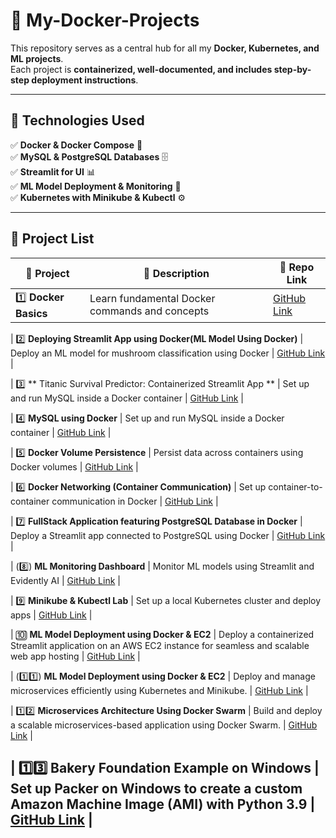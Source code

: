# 🚀 My-Docker-Projects  
This repository serves as a central hub for all my **Docker, Kubernetes, and ML projects**.  
Each project is **containerized, well-documented, and includes step-by-step deployment instructions**.

---

## 📌 **Technologies Used**
✅ **Docker & Docker Compose** 🐳  
✅ **MySQL & PostgreSQL Databases** 🗄️  
✅ **Streamlit for UI** 📊  
✅ **ML Model Deployment & Monitoring** 🤖  
✅ **Kubernetes with Minikube & Kubectl** ⚙️  

---

## 📂 **Project List**  

| 🔹 Project | 📌 Description | 🔗 Repo Link |
|------------|--------------|--------------|
| 1️⃣ **Docker Basics** | Learn fundamental Docker commands and concepts | [GitHub Link](https://github.com/simran-n17/Docker-Basics) |

| 2️⃣ **Deploying Streamlit App using Docker(ML Model Using Docker)** | Deploy an ML model for mushroom classification using Docker | [GitHub Link](https://github.com/simran-n17/Streamlit-Docker) |

| 3️⃣ ** Titanic Survival Predictor: Containerized Streamlit App ** | Set up and run MySQL inside a Docker container | [GitHub Link](https://github.com/simran-n17/Titanic-Survival-Predictor---Containerized-Streamlit-App) |

| 4️⃣ **MySQL using Docker** | Set up and run MySQL inside a Docker container | [GitHub Link](https://github.com/simran-n17/Docker-MySql) |

| 5️⃣ **Docker Volume Persistence** | Persist data across containers using Docker volumes | [GitHub Link](https://github.com/simran-n17/Docker-Volume) |

| 6️⃣ **Docker Networking (Container Communication)** | Set up container-to-container communication in Docker | [GitHub Link](https://github.com/simran-n17/Docker-Network) |

| 7️⃣ **FullStack Application featuring PostgreSQL Database in Docker** | Deploy a Streamlit app connected to PostgreSQL using Docker | [GitHub Link](https://github.com/simran-n17/FullStack-Docker) |

| (8️⃣) **ML Monitoring Dashboard** | Monitor ML models using Streamlit and Evidently AI | [GitHub Link](https://github.com/aditiBansal-7/ml-monitoring-dashboard) |

| 9️⃣ **Minikube & Kubectl Lab** | Set up a local Kubernetes cluster and deploy apps | [GitHub Link](https://github.com/simran-n17/Minikube-Kubectl) |

| 🔟 **ML Model Deployment using Docker & EC2** | Deploy a containerized Streamlit application on an AWS EC2 instance for seamless and scalable web app hosting | [GitHub Link](https://github.com/simran-n17/Deploying-Streamlit-app-in-Docker-on-AWS-EC2) |

| (1️⃣1️⃣) **ML Model Deployment using Docker & EC2** | Deploy and manage microservices efficiently using Kubernetes and Minikube. | [GitHub Link](https://github.com/simran-n17/Deploying-Streamlit-app-in-Docker-on-AWS-EC2) |

| 1️⃣2️⃣ **Microservices Architecture Using Docker Swarm** | Build and deploy a scalable microservices-based application using Docker Swarm.  | [GitHub Link](https://github.com/simran-n17/Microservices-Architecture-using-Docker-Swarm) |

| 1️⃣3️⃣ **Bakery Foundation Example on Windows** |  Set up Packer on Windows to create a custom Amazon Machine Image (AMI) with Python 3.9 | [GitHub Link](https://github.com/simran-n17/Bakery-Foundation-Example-on-Windows) |
---
